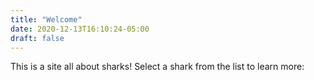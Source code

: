 ```yaml
---
title: "Welcome"
date: 2020-12-13T16:10:24-05:00
draft: false
---
```


This is a site all about sharks! Select a shark from the list to learn more: